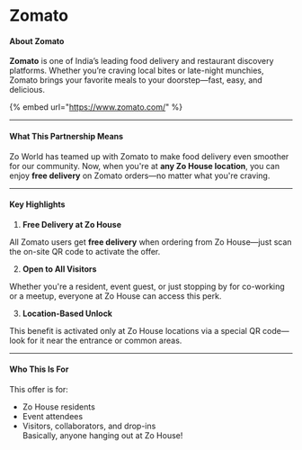 # Zomato

#### About Zomato

**Zomato** is one of India’s leading food delivery and restaurant discovery platforms. Whether you’re craving local bites or late-night munchies, Zomato brings your favorite meals to your doorstep—fast, easy, and delicious.

{% embed url="https://www.zomato.com/" %}

***

#### What This Partnership Means

Zo World has teamed up with Zomato to make food delivery even smoother for our community. Now, when you're at **any Zo House location**, you can enjoy **free delivery** on Zomato orders—no matter what you're craving.

***

#### Key Highlights

1. **Free Delivery at Zo House**

All Zomato users get **free delivery** when ordering from Zo House—just scan the on-site QR code to activate the offer.

2. **Open to All Visitors**

Whether you're a resident, event guest, or just stopping by for co-working or a meetup, everyone at Zo House can access this perk.

3. **Location-Based Unlock**

This benefit is activated only at Zo House locations via a special QR code—look for it near the entrance or common areas.

***

#### Who This Is For

This offer is for:

* Zo House residents
* Event attendees
* Visitors, collaborators, and drop-ins\
  Basically, anyone hanging out at Zo House!
